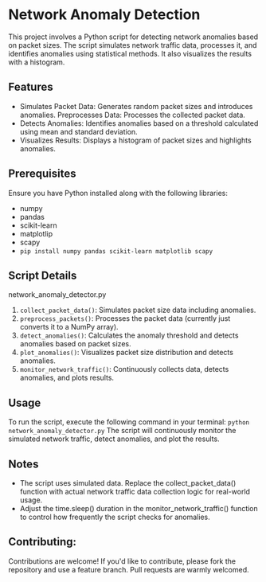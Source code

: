 # Network Anomaly Detection
This project involves a Python script for detecting network anomalies based on packet sizes. The script simulates network traffic data, processes it, and identifies anomalies using statistical methods. It also visualizes the results with a histogram.

## Features
- Simulates Packet Data: Generates random packet sizes and introduces anomalies.
Preprocesses Data: Processes the collected packet data.
- Detects Anomalies: Identifies anomalies based on a threshold calculated using mean and standard deviation.
- Visualizes Results: Displays a histogram of packet sizes and highlights anomalies.
## Prerequisites
Ensure you have Python installed along with the following libraries:
- numpy
- pandas
- scikit-learn
- matplotlip
- scapy
- `pip install numpy pandas scikit-learn matplotlib scapy`

## Script Details
network_anomaly_detector.py
1. `collect_packet_data()`: Simulates packet size data including anomalies.
2. `preprocess_packets()`: Processes the packet data (currently just converts it to a NumPy array).
3. `detect_anomalies()`: Calculates the anomaly threshold and detects anomalies based on packet sizes.
4. `plot_anomalies()`: Visualizes packet size distribution and detects anomalies.
5. `monitor_network_traffic()`: Continuously collects data, detects anomalies, and plots results.

## Usage
To run the script, execute the following command in your terminal:
`python network_anomaly_detector.py`
The script will continuously monitor the simulated network traffic, detect anomalies, and plot the results.

## Notes
- The script uses simulated data. Replace the collect_packet_data() function with actual network traffic data collection logic for real-world usage.
- Adjust the time.sleep() duration in the monitor_network_traffic() function to control how frequently the script checks for anomalies.
## Contributing:
Contributions are welcome! If you'd like to contribute, please fork the repository and use a feature branch. Pull requests are warmly welcomed.

